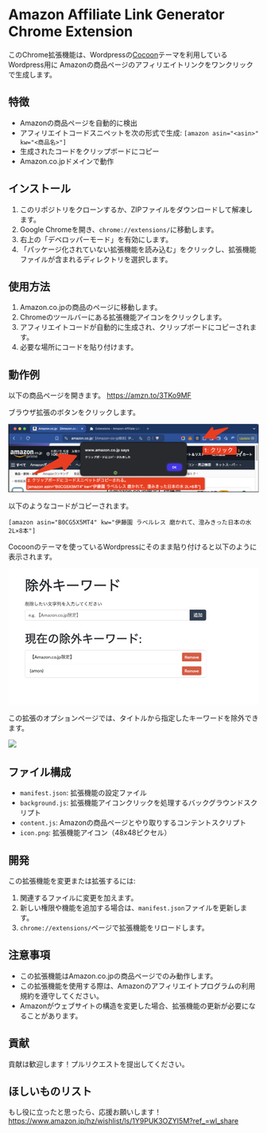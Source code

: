 # Amazon Affiliate Link Generator Chrome Extension

このChrome拡張機能は、Wordpressの[Cocoon](https://wp-cocoon.com/)テーマを利用しているWordpress用に
Amazonの商品ページのアフィリエイトリンクをワンクリックで生成します。

## 特徴

- Amazonの商品ページを自動的に検出
- アフィリエイトコードスニペットを次の形式で生成: `[amazon asin="<asin>" kw="<商品名>"]`
- 生成されたコードをクリップボードにコピー
- Amazon.co.jpドメインで動作

## インストール

1. このリポジトリをクローンするか、ZIPファイルをダウンロードして解凍します。
2. Google Chromeを開き、`chrome://extensions/`に移動します。
3. 右上の「デベロッパーモード」を有効にします。
4. 「パッケージ化されていない拡張機能を読み込む」をクリックし、拡張機能ファイルが含まれるディレクトリを選択します。

## 使用方法

1. Amazon.co.jpの商品のページに移動します。
2. Chromeのツールバーにある拡張機能アイコンをクリックします。
3. アフィリエイトコードが自動的に生成され、クリップボードにコピーされます。
4. 必要な場所にコードを貼り付けます。

## 動作例

以下の商品ページを開きます。
https://amzn.to/3TKo9MF

ブラウザ拡張のボタンをクリックします。

![](doc/click.png)

以下のようなコードがコピーされます。

`[amazon asin="B0CG5X5MT4" kw="伊藤園 ラベルレス 磨かれて、澄みきった日本の水 2L×8本"]`


Cocoonのテーマを使っているWordpressにそのまま貼り付けると以下のように表示されます。

![](doc/options.png)


この拡張のオプションページでは、タイトルから指定したキーワードを除外できます。

![](2024-09-26-05-12-46.png)


## ファイル構成

- `manifest.json`: 拡張機能の設定ファイル
- `background.js`: 拡張機能アイコンクリックを処理するバックグラウンドスクリプト
- `content.js`: Amazonの商品ページとやり取りするコンテントスクリプト
- `icon.png`: 拡張機能アイコン（48x48ピクセル）

## 開発

この拡張機能を変更または拡張するには:

1. 関連するファイルに変更を加えます。
2. 新しい権限や機能を追加する場合は、`manifest.json`ファイルを更新します。
3. `chrome://extensions/`ページで拡張機能をリロードします。

## 注意事項

- この拡張機能はAmazon.co.jpの商品ページでのみ動作します。
- この拡張機能を使用する際は、Amazonのアフィリエイトプログラムの利用規約を遵守してください。
- Amazonがウェブサイトの構造を変更した場合、拡張機能の更新が必要になることがあります。

## 貢献

貢献は歓迎します！プルリクエストを提出してください。

## ほしいものリスト

もし役に立ったと思ったら、応援お願いします！
https://www.amazon.jp/hz/wishlist/ls/1Y9PUK3OZYI5M?ref_=wl_share

